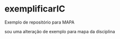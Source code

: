 # exemplificarIC
Exemplo de repositório para MAPA

sou uma alteração de exemplo para mapa da disciplina
